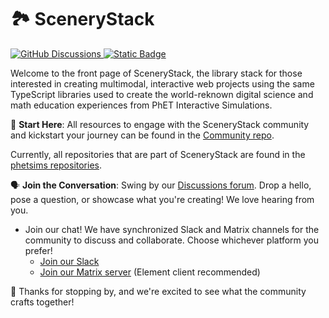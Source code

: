 # 🏞️ SceneryStack 

<p>
    <a href="https://github.com/orgs/scenerystack/discussions">
        <img src="https://img.shields.io/github/discussions/scenerystack/community" alt="GitHub Discussions">
    </a>
    <a href="https://matrix.to/#/##scenerystack:matrix.org">
        <img src="https://img.shields.io/badge/chat-matrix-green" alt="Static Badge">
    </a>
</p>


Welcome to the front page of SceneryStack, the library stack for those interested in creating multimodal, interactive web projects using the same TypeScript libraries used to create the world-reknown digital science and math education experiences from PhET Interactive Simulations.

📘 **Start Here**: All resources to engage with the SceneryStack community and kickstart your journey can be found in the [Community repo](https://github.com/scenerystack/community).

Currently, all repositories that are part of SceneryStack are found in the [phetsims repositories](https://github.com/phetsims/).

🗣️ **Join the Conversation**: Swing by our [Discussions forum](https://github.com/orgs/scenerystack/discussions). Drop a hello, pose a question, or showcase what you're creating! We love hearing from you. 

- Join our chat! We have synchronized Slack and Matrix channels for the community to discuss and collaborate. Choose whichever platform you prefer!
  - [Join our Slack](https://join.slack.com/t/scenerystack/shared_invite/zt-22d2r9ruc-GnxYi37iPluFwVkt~LdzGA)
  - [Join our Matrix server](https://matrix.to/#/#scenerystack:matrix.org) (Element client recommended)

💖 Thanks for stopping by, and we're excited to see what the community crafts together!
